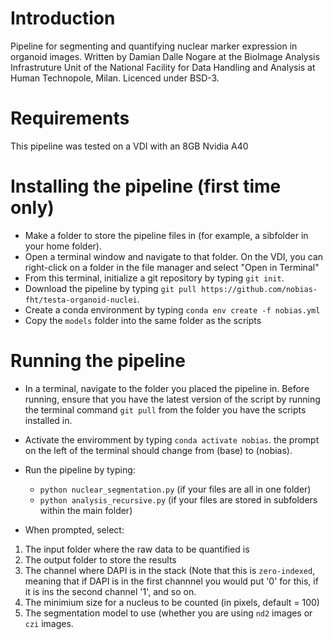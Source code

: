 # Introduction
Pipeline for segmenting and quantifying nuclear marker expression in organoid images. Written by Damian Dalle Nogare at the BioImage Analysis Infrastruture Unit of the National Facility for Data Handling and Analysis at Human Technopole, Milan. Licenced under BSD-3.

# Requirements
This pipeline was tested on a VDI with an 8GB Nvidia A40 

# Installing the pipeline (first time only)
- Make a folder to store the pipeline files in (for example, a sibfolder in your home folder).
- Open a terminal window and navigate to that folder. On the VDI, you can right-click on a folder in the file manager and select "Open in Terminal"
- From this terminal, initialize a git repository by typing `git init`.
- Download the pipeline by typing `git pull https://github.com/nobias-fht/testa-organoid-nuclei`.
- Create a conda environment by typing `conda env create -f nobias.yml`
- Copy the `models` folder into the same folder as the scripts
# Running the pipeline
- In a terminal, navigate to the folder you placed the pipeline in. Before running, ensure that you have the latest version of the script by running the terminal command `git pull` from the folder you have the scripts installed in.
- Activate the enviromment by typing `conda activate nobias`. the prompt on the left of the terminal should change from (base) to (nobias).
- Run the pipeline by typing:
	- `python nuclear_segmentation.py` (if your files are all in one folder)
	- `python analysis_recursive.py` (if your files are stored in subfolders within the main folder)

- When prompted, select:

1. The input folder where the raw data to be quantified is
2. The output folder to store the results
3. The channel where DAPI is in the stack (Note that this is `zero-indexed`, meaning that if DAPI is in the first channnel you would put '0' for this, if it is ins the second channel '1', and so on.
4. The minimium size for a nucleus to be counted (in pixels, default = 100)
5. The segmentation model to use (whether you are using `nd2` images or `czi` images.

